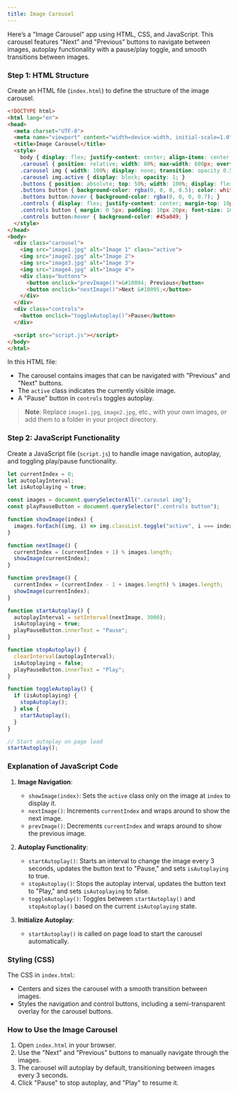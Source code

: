 ```yaml
---
title: Image Carousel
---
```


Here’s a "Image Carousel" app using HTML, CSS, and JavaScript. This carousel features "Next" and "Previous" buttons to navigate between images, autoplay functionality with a pause/play toggle, and smooth transitions between images.

### Step 1: HTML Structure

Create an HTML file (`index.html`) to define the structure of the image carousel.

```html
<!DOCTYPE html>
<html lang="en">
<head>
  <meta charset="UTF-8">
  <meta name="viewport" content="width=device-width, initial-scale=1.0">
  <title>Image Carousel</title>
  <style>
    body { display: flex; justify-content: center; align-items: center; height: 100vh; margin: 0; background-color: #f5f5f5; font-family: Arial, sans-serif; }
    .carousel { position: relative; width: 80%; max-width: 600px; overflow: hidden; border-radius: 10px; box-shadow: 0 4px 8px rgba(0, 0, 0, 0.2); }
    .carousel img { width: 100%; display: none; transition: opacity 0.5s ease-in-out; }
    .carousel img.active { display: block; opacity: 1; }
    .buttons { position: absolute; top: 50%; width: 100%; display: flex; justify-content: space-between; transform: translateY(-50%); }
    .buttons button { background-color: rgba(0, 0, 0, 0.5); color: white; border: none; padding: 10px; cursor: pointer; font-size: 18px; border-radius: 5px; }
    .buttons button:hover { background-color: rgba(0, 0, 0, 0.7); }
    .controls { display: flex; justify-content: center; margin-top: 10px; }
    .controls button { margin: 0 5px; padding: 10px 20px; font-size: 16px; cursor: pointer; background-color: #4CAF50; color: white; border: none; border-radius: 5px; }
    .controls button:hover { background-color: #45a049; }
  </style>
</head>
<body>
  <div class="carousel">
    <img src="image1.jpg" alt="Image 1" class="active">
    <img src="image2.jpg" alt="Image 2">
    <img src="image3.jpg" alt="Image 3">
    <img src="image4.jpg" alt="Image 4">
    <div class="buttons">
      <button onclick="prevImage()">&#10094; Previous</button>
      <button onclick="nextImage()">Next &#10095;</button>
    </div>
  </div>
  <div class="controls">
    <button onclick="toggleAutoplay()">Pause</button>
  </div>

  <script src="script.js"></script>
</body>
</html>
```

In this HTML file:
- The carousel contains images that can be navigated with "Previous" and "Next" buttons.
- The `active` class indicates the currently visible image.
- A "Pause" button in `controls` toggles autoplay.

> **Note**: Replace `image1.jpg`, `image2.jpg`, etc., with your own images, or add them to a folder in your project directory.

### Step 2: JavaScript Functionality

Create a JavaScript file (`script.js`) to handle image navigation, autoplay, and toggling play/pause functionality.

```javascript
let currentIndex = 0;
let autoplayInterval;
let isAutoplaying = true;

const images = document.querySelectorAll(".carousel img");
const playPauseButton = document.querySelector(".controls button");

function showImage(index) {
  images.forEach((img, i) => img.classList.toggle("active", i === index));
}

function nextImage() {
  currentIndex = (currentIndex + 1) % images.length;
  showImage(currentIndex);
}

function prevImage() {
  currentIndex = (currentIndex - 1 + images.length) % images.length;
  showImage(currentIndex);
}

function startAutoplay() {
  autoplayInterval = setInterval(nextImage, 3000);
  isAutoplaying = true;
  playPauseButton.innerText = "Pause";
}

function stopAutoplay() {
  clearInterval(autoplayInterval);
  isAutoplaying = false;
  playPauseButton.innerText = "Play";
}

function toggleAutoplay() {
  if (isAutoplaying) {
    stopAutoplay();
  } else {
    startAutoplay();
  }
}

// Start autoplay on page load
startAutoplay();
```

### Explanation of JavaScript Code

1. **Image Navigation**:
   - `showImage(index)`: Sets the `active` class only on the image at `index` to display it.
   - `nextImage()`: Increments `currentIndex` and wraps around to show the next image.
   - `prevImage()`: Decrements `currentIndex` and wraps around to show the previous image.

2. **Autoplay Functionality**:
   - `startAutoplay()`: Starts an interval to change the image every 3 seconds, updates the button text to "Pause," and sets `isAutoplaying` to true.
   - `stopAutoplay()`: Stops the autoplay interval, updates the button text to "Play," and sets `isAutoplaying` to false.
   - `toggleAutoplay()`: Toggles between `startAutoplay()` and `stopAutoplay()` based on the current `isAutoplaying` state.

3. **Initialize Autoplay**:
   - `startAutoplay()` is called on page load to start the carousel automatically.

### Styling (CSS)

The CSS in `index.html`:
- Centers and sizes the carousel with a smooth transition between images.
- Styles the navigation and control buttons, including a semi-transparent overlay for the carousel buttons.

### How to Use the Image Carousel

1. Open `index.html` in your browser.
2. Use the "Next" and "Previous" buttons to manually navigate through the images.
3. The carousel will autoplay by default, transitioning between images every 3 seconds.
4. Click "Pause" to stop autoplay, and "Play" to resume it.